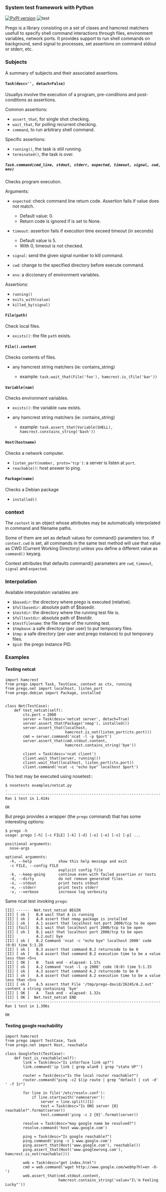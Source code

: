 ### System test framework with Python

[![PyPI version](https://badge.fury.io/py/prego3.svg)](https://badge.fury.io/py/prego3) ![test](https://github.com/UCLM-ARCO/prego3-test/workflows/test/badge.svg)

Prego is a library consisting on a set of clases and hamcrest matchers usefull
to specify shell command interactions through files, environment variables,
network ports. It provides support to run shell commands on background, send
signal to processes, set assertions on command stdout or stderr, etc.


### Subjects


A summary of subjects and their associated assertions.

#### ``Task(desc='', detach=False)``

Usuallys involve the execution of a program, pre-conditions and post-conditions as assertions.

Common assertions:

- ``assert_that``, for single shot checking.
- ``wait_that``, for polling recurrent checking.
- ``command``, to run arbitrary shell command.

Specific assertions:

- ``running()``, the task is still running.
- ``terminated()``, the task is over.


##### ``Task.command(cmd_line, stdout, stderr, expected, timeout, signal, cwd, env)``

Checks program execution.

Arguments:

- ``expected``: check command line return code. Assertion fails if value does not match.

  - Default value: 0.
  - Return code is ignored if is set to None.

- ``timeout``: assertion fails if execution time exceed timeout (in seconds)

  - Default value is 5.
  - With 0, timeout is not checked.

- ``signal``: send the given signal number to kill command.
- ``cwd``: change to the specified directory before execute command.
- ``env``: a diccionary of environment variables.

Assertions:

- ``running()``
- ``exits_with(value)``
- ``killed_by(signal)``


#### ``File(path)``

Check local files.

- ``exists()``: the file ``path`` exists.


#### ``File().content``

Checks contents of files.

- any hamcrest string matchers (ie: contains_string)

  - example: ``task.wait_that(File('foo'), hamcrest.is_(File('bar'))``


#### ``Variable(nam)``

Checks environment variables.

- ``exists()``: the variable ``name`` exists.
- any hamcrest string matchers (ie: contains_string)

  - example: ``task.assert_that(Variable(SHELL), hamcrest.constains_string('bash'))``



#### ``Host(hostname)``

Checks a network computer.

- ``listen_port(number, proto='tcp')``: a server is listen at ``port``.
- ``reachable()``: host answer to ping.


#### ``Package(name)``

Checks a Debian package

- ``installed()``


### context

The ``context`` is an object whose attributes may be automatically interpolated in command
and filename paths.

Some of them are set as default values for command() parameters too. If ``context.cwd`` is
set, all commands in the same test method will use that value as CWD (Current Working
Directory) unless you define a different value as ``command()`` keyarg.

Context attributes that defaults command() parameters are ``cwd``, ``timeout``,
``signal`` and ``expected``.


### Interpolation

Available interpolation variables are:

- ``$basedir``: the directory where prego is executed (relative).
- ``$fullbasedir``: absolute path of $basedir.
- ``$testdir``: the directory where the running test file is.
- ``$fulltestdir``: absolute path of $testdir.
- ``$testfilename``: the file name of the running test.
- ``$tmpbase``: a safe directory (per user) to put temporary files.
- ``$tmp``: a safe directory (per user and prego instance) to put temporary files.
- ``$pid``: the prego instance PID.


### Examples


#### Testing netcat

    import hamcrest
    from prego import Task, TestCase, context as ctx, running
    from prego.net import localhost, listen_port
    from prego.debian import Package, installed


    class Net(TestCase):
        def test_netcat(self):
            ctx.port = 2000
            server = Task(desc='netcat server', detach=True)
            server.assert_that(Package('nmap'), installed())
            server.assert_that(localhost,
                               hamcrest.is_not(listen_port(ctx.port)))
            cmd = server.command('ncat -l -p $port')
            server.assert_that(cmd.stdout.content,
                               hamcrest.contains_string('bye'))

            client = Task(desc='ncat client')
            client.wait_that(server, running())
            client.wait_that(localhost, listen_port(ctx.port))
            client.command('ncat -c "echo bye" localhost $port')


This test may be executed using nosetest::

    $ nosetests examples/netcat.py
    .
    ----------------------------------------------------------------------
    Ran 1 test in 1.414s

    OK


But prego provides a wrapper (the ``prego`` command) that has some interesting options:

    $ prego -h
    usage: prego [-h] [-c FILE] [-k] [-d] [-o] [-e] [-v] [-p] ...

    positional arguments:
      nose-args

    optional arguments:
      -h, --help            show this help message and exit
      -c FILE, --config FILE
                            explicit config file
      -k, --keep-going      continue even with failed assertion or tests
      -d, --dirty           do not remove generated files
      -o, --stdout          print tests stdout
      -e, --stderr          print tests stderr
      -v, --verbose         increase log verbosity


Same ncat test invoking ``prego``:

    [II] ------  Net.test_netcat BEGIN
    [II] [ ok ]   B.0 wait that A is running
    [II] [ ok ]   A.0 assert that nmap package is installed
    [II] [ ok ]   A.1 assert that localhost not port 2000/tcp to be open
    [II] [fail]   B.1 wait that localhost port 2000/tcp to be open
    [II] [ ok ]   B.1 wait that localhost port 2000/tcp to be open
    [II]          A.2.out| bye
    [II] [ ok ]   B.2 Command 'ncat -c "echo bye" localhost 2000' code (0:0) time 5:1.28
    [II] [ ok ]   B.3 assert that command B.2 returncode to be 0
    [II] [ ok ]   B.4 assert that command B.2 execution time to be a value less than <5>s
    [II] [ OK ]   B   Task end - elapsed: 1.17s
    [II] [ ok ]   A.2 Command 'ncat -l -p 2000' code (0:0) time 5:1.33
    [II] [ ok ]   A.3 assert that command A.2 returncode to be 0
    [II] [ ok ]   A.4 assert that command A.2 execution time to be a value less than <5>s
    [II] [ ok ]   A.5 assert that File '/tmp/prego-david/26245/A.2.out' content a string containing 'bye'
    [II] [ OK ]   A   Task end - elapsed: 1.32s
    [II] [ OK ]  Net.test_netcat END
    ----------------------------------------------------------------------
    Ran 1 test in 1.396s

    OK


#### Testing google reachability

    import hamcrest
    from prego import TestCase, Task
    from prego.net import Host, reachable

    class GoogleTest(TestCase):
        def test_is_reachable(self):
            link = Task(desc="Is interface link up?")
            link.command('ip link | grep wlan0 | grep "state UP"')

            router = Task(desc="Is the local router reachable?")
            router.command("ping -c2 $(ip route | grep ^default | cut -d' ' -f 3)")

            for line in file('/etc/resolv.conf'):
                if line.startswith('nameserver'):
                    server = line.split()[1]
                    test = Task(desc="Is DNS server {0} reachable?".format(server))
                    test.command('ping -c 2 {0}'.format(server))

            resolve = Task(desc="may google name be resolved?")
            resolve.command('host www.google.com')

            ping = Task(desc="Is google reachable?")
            ping.command('ping -c 1 www.google.com')
            ping.assert_that(Host('www.google.com'), reachable())
            ping.assert_that(Host('www.googlewrong.com'), hamcrest.is_not(reachable()))

            web = Task(desc="get index.html")
            cmd = web.command('wget http://www.google.com/webhp?hl=en -O-')
            web.assert_that(cmd.stdout.content,
                            hamcrest.contains_string('value="I\'m Feeling Lucky"'))

